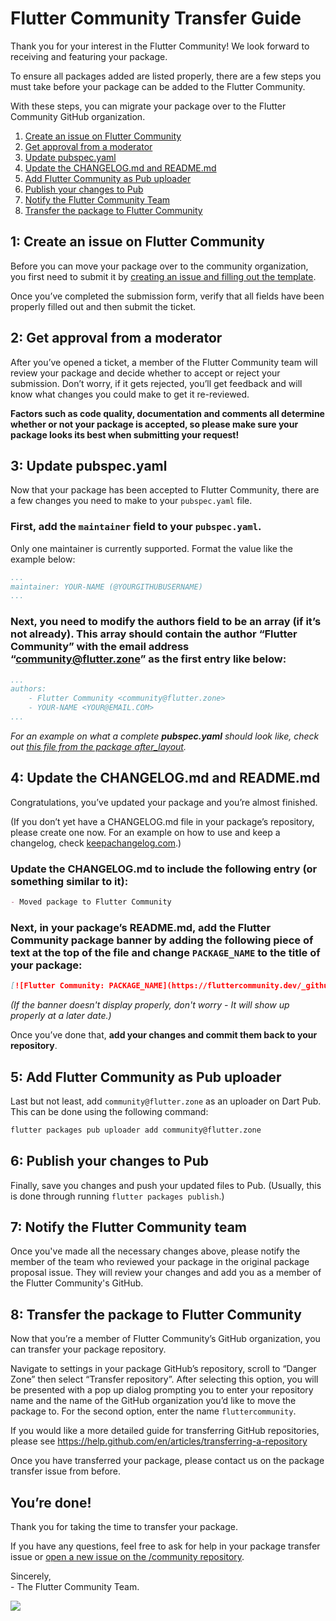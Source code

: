 # Flutter Community Transfer Guide 
Thank you for your interest in the Flutter Community! We look forward to receiving and featuring your package. 

To ensure all packages added are listed properly, there are a few steps you must take before your package can be added to the Flutter Community.  

With these steps, you can migrate your package over to the Flutter Community GitHub organization. 

1. [Create an issue on Flutter Community](#1)
2. [Get approval from a moderator](#2)
3. [Update pubspec.yaml](#3)
4. [Update the CHANGELOG.md and README.md](#4)
5. [Add Flutter Community as Pub uploader](#5)
6. [Publish your changes to Pub](#6)
7. [Notify the Flutter Community Team](#7)
8. [Transfer the package to Flutter Community](#8)

## <a name="1"></a> 1: Create an issue on Flutter Community
Before you can move your package over to the community organization, you first need to submit it by [creating an issue and filling out the template](https://github.com/fluttercommunity/community/issues/new?assignees=jeroen-meijer&labels=package+proposal&template=----package-proposal.md&title=Package+Proposal%3A+%5BPACKAGE+NAME%5D).

Once you’ve completed the submission form, verify that all fields have been properly filled out and then submit the ticket.

## <a name="2"></a> 2: Get approval from a moderator
After you’ve opened a ticket, a member of the Flutter Community team will review your package and decide whether to accept or reject your submission. Don’t worry, if it gets rejected, you’ll get feedback and will know what changes you could make to get it re-reviewed.

**Factors such as code quality, documentation and comments all determine whether or not your package is accepted, so please make sure your package looks its best when submitting your request!**

## <a name="3"></a> 3: Update pubspec.yaml
Now that your package has been accepted to Flutter Community, there are a few changes you need to make to your `pubspec.yaml` file.

### First, add the `maintainer` field to your `pubspec.yaml`.
Only one maintainer is currently supported. Format the value like the example below:
```yaml
...
maintainer: YOUR-NAME (@YOURGITHUBUSERNAME)
...
```

### Next, you need to modify the authors field to be an array (if it’s not already). This array should contain the author “Flutter Community” with the email address “community@flutter.zone” as the **first entry** like below:
```yaml
...
authors:
    - Flutter Community <community@flutter.zone>
    - YOUR-NAME <YOUR@EMAIL.COM>
...
```

*For an example on what a complete* ***pubspec.yaml*** *should look like, check out* [*this file from the package after_layout*](https://github.com/fluttercommunity/flutter_after_layout/blob/master/pubspec.yaml)*.*

## <a name="4"></a> 4: Update the CHANGELOG.md and README.md
Congratulations, you’ve updated your package and you’re almost finished.

(If you don’t yet have a CHANGELOG.md file in your package’s repository, please create one now. For an example on how to use and keep a changelog, check [keepachangelog.com](https://keepachangelog.com/en/0.3.0/).)

### Update the CHANGELOG.md to include the following entry (or something similar to it):
```markdown
- Moved package to Flutter Community
```

### Next, in your package’s README.md, add the Flutter Community package banner by adding the following piece of text **at the top of the file and change `PACKAGE_NAME` to the title of your package**:
```markdown
[![Flutter Community: PACKAGE_NAME](https://fluttercommunity.dev/_github/header/PACKAGE_NAME)](https://github.com/fluttercommunity/community)
```
*(If the banner doesn't display properly, don't worry - It will show up properly at a later date.)*

Once you’ve done that, **add your changes and commit them back to your repository**.

## <a name="5"></a> 5: Add Flutter Community as Pub uploader
Last but not least, add `community@flutter.zone` as an uploader on Dart Pub. This can be done using the following command: 
```sh
flutter packages pub uploader add community@flutter.zone
```

## <a name="6"></a> 6: Publish your changes to Pub
Finally, save you changes and push your updated files to Pub.
(Usually, this is done through running `flutter packages publish`.)

## <a name="7"></a> 7: Notify the Flutter Community team
Once you've made all the necessary changes above, please notify the member of the team who reviewed your package in the original package proposal issue. They will review your changes and add you as a member of the Flutter Community's GitHub.

## <a name="8"></a> 8: Transfer the package to Flutter Community
Now that you’re a member of Flutter Community’s GitHub organization, you can transfer your package repository.

Navigate to settings in your package GitHub’s repository, scroll to “Danger Zone” then select “Transfer repository”. After selecting this option, you will be presented with a pop up dialog prompting you to enter your repository name and the name of the GitHub organization you’d like to move the package to. For the second option, enter the name `fluttercommunity`.

If you would like a more detailed guide for transferring GitHub repositories, please see https://help.github.com/en/articles/transferring-a-repository

Once you have transferred your package, please contact us on the package transfer issue from before.

## You’re done!

Thank you for taking the time to transfer your package.

If you have any questions, feel free to ask for help in your package transfer issue or [open a new issue on the /community repository](https://github.com/fluttercommunity/community/issues/new/choose).

Sincerely,<br/>
\- The Flutter Community Team.

![](https://raw.githubusercontent.com/fluttercommunity/community/resources/banner.png)
